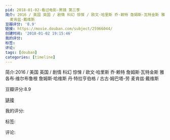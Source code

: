 ```yaml
---
pid: 2018-01-02-看过电影-黑镜 第三季
简介: 2016 / 美国 英国 / 剧情 科幻 惊悚 / 欧文·哈里斯 乔·赖特 詹姆斯·瓦特金斯 雅各布·维尔布鲁根 詹姆斯·哈维斯 丹·特拉亨伯格 / 古古·姆巴塔-劳
  麦肯兹·戴维斯
豆瓣评分: '8.9'
链接: https://movie.douban.com/subject/25966044/
创建时间: '2018-01-02 19:15:46'
我的评分:
标签:
评论:
tags: [douban]
categories: [timeline]
---
```

简介:2016 / 美国 英国 / 剧情 科幻 惊悚 / 欧文·哈里斯 乔·赖特 詹姆斯·瓦特金斯 雅各布·维尔布鲁根 詹姆斯·哈维斯 丹·特拉亨伯格 / 古古·姆巴塔-劳 麦肯兹·戴维斯

豆瓣评分:8.9

[链接](https://movie.douban.com/subject/25966044/)

我的评分:

标签:

评论:

